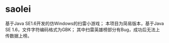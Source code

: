 # saolei
基于Java SE1.6开发的仿Windows的扫雷小游戏；
本项目为简易版本，基于Java SE 1.6，文件字符编码格式为GBK；
其中扫雷英雄榜部分有Bug，成功后无法上传数据上榜。

